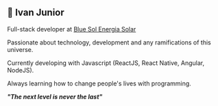 ## 🚀 Ivan Junior

Full-stack developer at [Blue Sol Energia Solar](https://www.linkedin.com/company/bluesolenergiasolar)

Passionate about technology, development and any ramifications of this universe.

Currently developing with Javascript (ReactJS, React Native, Angular, NodeJS).

Always learning how to change people's lives with programming.

**_"The next level is never the last"_**
